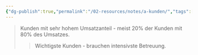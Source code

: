 ```yaml
---
{"dg-publish":true,"permalink":"/02-resources/notes/a-kunden/","tags":["marketing/priorität"],"noteIcon":"","updated":"2025-09-05T10:12:27.991+02:00"}
---
```


>Kunden mit sehr hohem Umsatzanteil - meist 20% der Kunden mit 80% des Umsatzes.
>>Wichtigste Kunden - brauchen intensivste Betreuung.